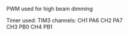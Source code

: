 PWM used for high beam dimming

Timer used: TIM3
		channels: 
 			  CH1 PA6
			  CH2 PA7 	
			  CH3 PB0
			  CH4 PB1
			 
